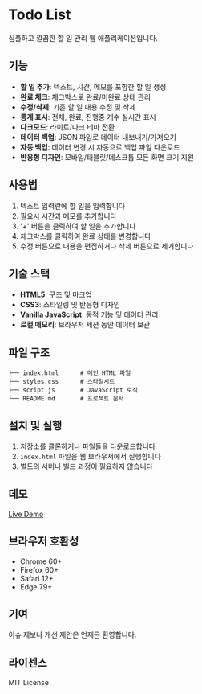 # Todo List
심플하고 깔끔한 할 일 관리 웹 애플리케이션입니다.

## 기능

- **할 일 추가**: 텍스트, 시간, 메모를 포함한 할 일 생성
- **완료 체크**: 체크박스로 완료/미완료 상태 관리
- **수정/삭제**: 기존 할 일 내용 수정 및 삭제
- **통계 표시**: 전체, 완료, 진행중 개수 실시간 표시
- **다크모드**: 라이트/다크 테마 전환
- **데이터 백업**: JSON 파일로 데이터 내보내기/가져오기
- **자동 백업**: 데이터 변경 시 자동으로 백업 파일 다운로드
- **반응형 디자인**: 모바일/태블릿/데스크톱 모든 화면 크기 지원

## 사용법

1. 텍스트 입력란에 할 일을 입력합니다
2. 필요시 시간과 메모를 추가합니다
3. '+' 버튼을 클릭하여 할 일을 추가합니다
4. 체크박스를 클릭하여 완료 상태를 변경합니다
5. 수정 버튼으로 내용을 편집하거나 삭제 버튼으로 제거합니다

## 기술 스택

- **HTML5**: 구조 및 마크업
- **CSS3**: 스타일링 및 반응형 디자인  
- **Vanilla JavaScript**: 동적 기능 및 데이터 관리
- **로컬 메모리**: 브라우저 세션 동안 데이터 보관

## 파일 구조

```
├── index.html      # 메인 HTML 파일
├── styles.css      # 스타일시트
├── script.js       # JavaScript 로직
└── README.md       # 프로젝트 문서
```

## 설치 및 실행

1. 저장소를 클론하거나 파일들을 다운로드합니다
2. `index.html` 파일을 웹 브라우저에서 실행합니다
3. 별도의 서버나 빌드 과정이 필요하지 않습니다

## 데모

[Live Demo](https://mydreamispororo.github.io/todoList/)

## 브라우저 호환성

- Chrome 60+
- Firefox 60+  
- Safari 12+
- Edge 79+

## 기여

이슈 제보나 개선 제안은 언제든 환영합니다.

## 라이센스

MIT License
